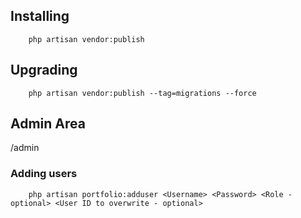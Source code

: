 






## Installing


```
    php artisan vendor:publish
```




## Upgrading

```
    php artisan vendor:publish --tag=migrations --force
```



## Admin Area

/admin


### Adding users

```
    php artisan portfolio:adduser <Username> <Password> <Role - optional> <User ID to overwrite - optional>
```
